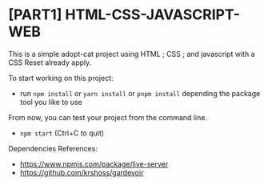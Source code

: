 # [PART1] HTML-CSS-JAVASCRIPT-WEB
This is a simple adopt-cat project using HTML ; CSS ; and javascript with a CSS Reset already apply.

To start working on this project:
- run `npm install` or `yarn install` or `pnpm install` depending the package tool you like to use

From now, you can test your project from the command line.
- `npm start` (Ctrl+C to quit)

Dependencies References:
- https://www.npmjs.com/package/live-server
- https://github.com/krshoss/gardevoir